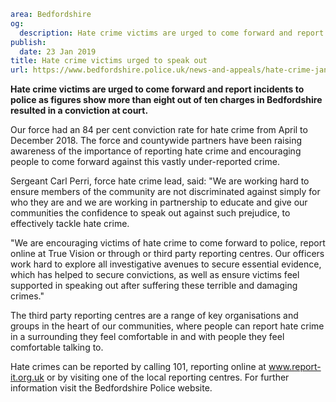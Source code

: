 ```yaml
area: Bedfordshire
og:
  description: Hate crime victims are urged to come forward and report incidents to police as figures show more than eight out of ten charges in Bedfordshire resulted in a conviction at court.
publish:
  date: 23 Jan 2019
title: Hate crime victims urged to speak out
url: https://www.bedfordshire.police.uk/news-and-appeals/hate-crime-jan19
```

**Hate crime victims are urged to come forward and report incidents to police as figures show more than eight out of ten charges in Bedfordshire resulted in a conviction at court.**

Our force had an 84 per cent conviction rate for hate crime from April to December 2018. The force and countywide partners have been raising awareness of the importance of reporting hate crime and encouraging people to come forward against this vastly under-reported crime.

Sergeant Carl Perri, force hate crime lead, said: "We are working hard to ensure members of the community are not discriminated against simply for who they are and we are working in partnership to educate and give our communities the confidence to speak out against such prejudice, to effectively tackle hate crime.

"We are encouraging victims of hate crime to come forward to police, report online at True Vision or through or third party reporting centres. Our officers work hard to explore all investigative avenues to secure essential evidence, which has helped to secure convictions, as well as ensure victims feel supported in speaking out after suffering these terrible and damaging crimes."

The third party reporting centres are a range of key organisations and groups in the heart of our communities, where people can report hate crime in a surrounding they feel comfortable in and with people they feel comfortable talking to.

Hate crimes can be reported by calling 101, reporting online at www.report-it.org.uk or by visiting one of the local reporting centres. For further information visit the Bedfordshire Police website.
